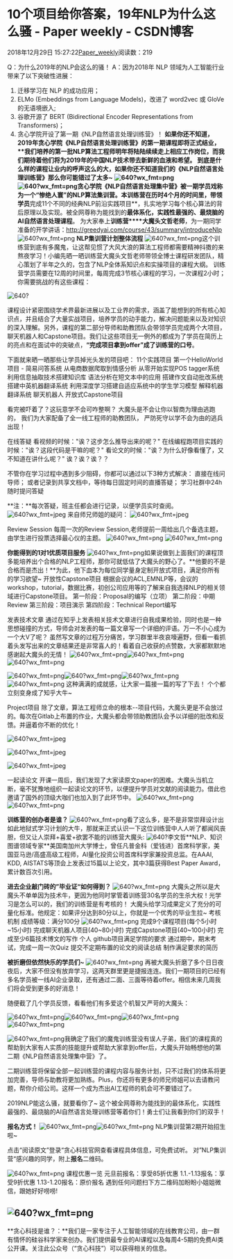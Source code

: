 
# 10个项目给你答案，19年NLP为什么这么骚 - Paper weekly - CSDN博客


2018年12月29日 15:27:22[Paper_weekly](https://me.csdn.net/c9Yv2cf9I06K2A9E)阅读数：219


Q：为什么2019年的NLP会这么的骚！
A：因为2018年 NLP 领域为人工智能行业带来了以下突破性进展：
1. 迁移学习在 NLP 的成功应用；
2. ELMo (Embeddings from Language Models)，改进了 word2vec 或 GloVe 的无语境嵌入;
3. 谷歌开源了 BERT (Bidirectional Encoder Representations from Transformers)；
4. 贪心学院开设了第一期《NLP自然语言处理训练营》！
**如果你还不知道，****2019年贪心学院《NLP自然语言处理训练营》的第一期课程即将正式结业****，****我们培养的第一批NLP算法工程师明年将陆陆续续走上相应工作岗位，而我们期待着他们将为2019年的中国NLP技术带去新鲜的血液和希望。**
到底是什么样的课程让业内的呼声这么的大，如果你还不知道我们的《NLP自然语言处理训练营》那么你可能错过了太多~
![640?wx_fmt=png](https://ss.csdn.net/p?https://mmbiz.qpic.cn/mmbiz_png/K6CcD1eo0ib9Yxku0BYMxygfLIjfNibqTS4oiavO7Pc5ibsUxK16tdHGoIUtqjnKVQryOXymC9JSlm6tCeGA5neY7Q/640?wx_fmt=png)![640?wx_fmt=png](https://ss.csdn.net/p?https://mmbiz.qpic.cn/mmbiz_png/K6CcD1eo0ib9Yxku0BYMxygfLIjfNibqTSMrsXWm3af1tND0wUvEg8mcwaIvbOlJkUSjQgjg6Rf8863pUj8TC98A/640?wx_fmt=png)贪心学院《NLP自然语言处理集中营》被一期学员戏称为一个“惨绝人寰”的NLP算法集训营。本训练营在历时4个月的时间里，带领学员**完成11个不同的经典NLP前沿实践项目**，扎实地学习每个核心算法的背后原理以及实现。被全网尊称为能找到的**最体系化，实践性最强的、最烧脑的AI自然语言处理课程**。
为大家奉上**训练营****大魔头文哲老师**，为一期同学准备的开学讲话：http://greedyai.com/course/43/summary/introduceNlp
![640?wx_fmt=png](https://ss.csdn.net/p?https://mmbiz.qpic.cn/mmbiz_png/K6CcD1eo0ib9Yxku0BYMxygfLIjfNibqTSMrsXWm3af1tND0wUvEg8mcwaIvbOlJkUSjQgjg6Rf8863pUj8TC98A/640?wx_fmt=png)
**NLP集训营计划整体流程**
![640?wx_fmt=png](https://ss.csdn.net/p?https://mmbiz.qpic.cn/mmbiz_png/XkL6jLljLl83QFt6wwJFDw1WibZgVSfDMcX2cw5Yib6mwPySHAmSicClmnm09nA7XFBr2Hb3ZnQNfaqfwxsbDvv1A/640?wx_fmt=png)这个训练营到底有多魔鬼，让这帮见惯了大风大浪的算法工程师都需要精神抖擞的来熬夜学习！小编先晒一晒训练营大魔头文哲老师带领全博士课程研发团队，精心策划了半年之久的，包含了NLP全体系知识点和实操项目的课程大纲。
训练营学员需要在12周的时间里，每周完成3节核心课程的学习，一次课程2小时；
你需要挑战的有这些课程：

![640?](https://ss.csdn.net/p?https://mmbiz.qpic.cn/mmbiz_png/K6CcD1eo0ibic2bxACFqibReIP5NyWu7tknjkLWibLBAmtcJOEfgKQ69Vgbwp0PJAiae4AFYibIwDmbR1Shv1AeUVyxA/640?)

课程设计紧密围绕学术界最新进展以及工业界的需求，涵盖了能想到的所有核心知识点，并且结合了大量实战项目，培养学员的动手能力，解决问题能来以及对知识的深入理解。另外，课程的第二部分导师和助教团队会带领学员完成两个大项目，聊天机器人和Capstone项目。我们让这些项目无一例外的都成为了学员在简历上的亮点和在面试中的突破点，**“完成项目拿到offer”成了训练营的口号**。

下面就来晒一晒那些让学员掉光头发的项目吧：
11个实践项目
第一个HelloWorld项目 - 简易问答系统
从电商数据爬取到情感分析
从零开始实现POS tagger系统
利用信息抽取技术搭建知识库
语法分析在短文本中的应用
搭建作文自动批改系统
搭建中英机器翻译系统
利用深度学习搭建自适应系统中的学生学习模型
解释机器翻译系统
聊天机器人
开放式Capstone项目

看完被吓着了？这玩意学不会可咋整啊？
大魔头是不会让你以智商为理由逃跑的，
我们为大家配备了全一线工程师的助教团队，
严防死守以学不会为由的逃兵出现！

在线答疑
看视频的时候："诶？这步怎么推导出来的呢？"
在线编程跑项目实践的时候："诶？这段代码是干嘛的呢？"
看论文的时候："诶？为什么好像看懂了，又不知道在讲什么呢？"
诶？诶？诶？？

不管你在学习过程中遇到多少阻碍，你都可以通过以下3种方式解决：
直接在线问导师；
或者记录到共享文档中，等待每日固定时间的直播答疑；
学习社群中24h随时提问答疑

**注：**每次答疑，班主任都会进行记录，以便学员实时查阅。
![640?wx_fmt=jpeg](https://ss.csdn.net/p?https://mmbiz.qpic.cn/mmbiz_jpg/K6CcD1eo0ib9Yxku0BYMxygfLIjfNibqTS4qfoAYaB66apkhkTeWxOdPx5epzhs3hGMx6oEwavIQNe2K6RhW5xibA/640?wx_fmt=jpeg)
来自师兄师姐的疑问：
![640?wx_fmt=jpeg](https://ss.csdn.net/p?https://mmbiz.qpic.cn/mmbiz_jpg/K6CcD1eo0ib9Yxku0BYMxygfLIjfNibqTSrlCFA5RJVZTAsxvIlz6Vdb6Tibaicq9gBN8sQRbDZLZBYvcvKpM89ToQ/640?wx_fmt=jpeg)

Review Session
每周一次的Review Session,老师提前一周给出几个备选主题，由学生进行投票选择最心仪的主题。
![640?wx_fmt=png](https://ss.csdn.net/p?https://mmbiz.qpic.cn/mmbiz_png/K6CcD1eo0ib9Yxku0BYMxygfLIjfNibqTSQV0IbRB1kyX2UBkJUibjGyTMWqqKAmKrhVWuibHbGxJibeN3ibkdCDW5Qw/640?wx_fmt=png)
![640?wx_fmt=png](https://ss.csdn.net/p?https://mmbiz.qpic.cn/mmbiz_png/K6CcD1eo0ib9Yxku0BYMxygfLIjfNibqTSnibzyUoYGU8B7pFb3qQb9yY4zpoDAD4YG2r8VdaBcbpLFGUI1rCicF7A/640?wx_fmt=png)

**你能得到的1对1优质项目服务**
![640?wx_fmt=png](https://ss.csdn.net/p?https://mmbiz.qpic.cn/mmbiz_png/XkL6jLljLl83QFt6wwJFDw1WibZgVSfDMcX2cw5Yib6mwPySHAmSicClmnm09nA7XFBr2Hb3ZnQNfaqfwxsbDvv1A/640?wx_fmt=png)如果说做到上面我们的课程顶多能培养出个合格的NLP工程师，那你可就低估了大魔头的野心了。**他要的不是合格而是杰出！**为此，他下血本为每位同学量身定制开放式项目，满足你所有的学习欲望~
开放性Capstone项目
根据会议的ACL,EMNLP等，会议的workshop，tutorial，数据比赛，初创公司应用等的了解来自我选择NLP的相关领域进行Capstone项目。
第一阶段：Proposal的编写（立项）
第二阶段：中期Review
第三阶段：项目演示
第四阶段：Technical Report编写

发表技术文章
通过在知乎上发表相关技术文章进行自我成果检验，同时也是一种思想碰撞的方式，导师会对发表的每一篇文章写一个详细的评语。万一不小心成为一个大V了呢？
虽然写文章的过程万分痛苦，学习群里半夜哀嚎遍野，但看一看抓着头发写出来的文章结果还是非常喜人的！看着自己收获的点赞数，大家都默默地感谢起大魔头的无情！
![640?wx_fmt=png](https://ss.csdn.net/p?https://mmbiz.qpic.cn/mmbiz_png/K6CcD1eo0ib9Yxku0BYMxygfLIjfNibqTScksrL5aic4IDExYbucPw45oCgxMBR4uO0XiceVZZ2S5ksXLWGZDbampA/640?wx_fmt=png)![640?wx_fmt=png](https://ss.csdn.net/p?https://mmbiz.qpic.cn/mmbiz_png/K6CcD1eo0ib9Yxku0BYMxygfLIjfNibqTSoX4VHiaV2BE0VkFPBt5sibMPtmKh6YbzRx5BbNa2JtMCbSEwK7uFTW1A/640?wx_fmt=png)![640?wx_fmt=png](https://ss.csdn.net/p?https://mmbiz.qpic.cn/mmbiz_png/K6CcD1eo0ib9Yxku0BYMxygfLIjfNibqTS3OUh2Hs6OT9icUVKHicGlRaiac01cuZDse4CibO2Aqv5N1ic3d7habptuRg/640?wx_fmt=png)

![640?wx_fmt=png](https://ss.csdn.net/p?https://mmbiz.qpic.cn/mmbiz_png/K6CcD1eo0ib9Yxku0BYMxygfLIjfNibqTSPZBwosFvcK85qTTDrvia3lB6FZTIJJubHMuCslZdO8DppQHDic4kLYzQ/640?wx_fmt=png)![640?wx_fmt=png](https://ss.csdn.net/p?https://mmbiz.qpic.cn/mmbiz_png/K6CcD1eo0ib9Yxku0BYMxygfLIjfNibqTSjicADgBAu1TSfeEr0WFvl6DwVaL6NmgAaVgicUyRfbGhvhH5oeCMfoWw/640?wx_fmt=png)![640?wx_fmt=png](https://ss.csdn.net/p?https://mmbiz.qpic.cn/mmbiz_png/K6CcD1eo0ib9Yxku0BYMxygfLIjfNibqTScSmhwq2dWZc2biaYys3v6jSyakL4lIB6icPOyCN9G8fdEqXevNl7JETg/640?wx_fmt=png)
![640?wx_fmt=png](https://ss.csdn.net/p?https://mmbiz.qpic.cn/mmbiz_png/K6CcD1eo0ib9Yxku0BYMxygfLIjfNibqTSuiaX80td3HhYvX0rwa10BqnfKQSoMSoOffCiaRfHzklOsIkJrBamBJIA/640?wx_fmt=png)
这种满满的成就感，让大家一篇接一篇的写了下去！
个个都立刻变身成了知乎大牛~

Project项目
除了文章，算法工程师立命的根本--项目代码，大魔头更是不会放过的。每次在Gitlab上布置的作业，大魔头都会带领助教团队会予以详细的批改和反馈。并逼着你不断的优化！

![640?wx_fmt=jpeg](https://ss.csdn.net/p?https://mmbiz.qpic.cn/mmbiz_jpg/K6CcD1eo0ib9Yxku0BYMxygfLIjfNibqTSUsfAJia1zNBCkCgF8A4ibBbPSX09LakSianw9M6Xt5P7npsAiam2w4dMmw/640?wx_fmt=jpeg)

![640?wx_fmt=jpeg](https://ss.csdn.net/p?https://mmbiz.qpic.cn/mmbiz_jpg/K6CcD1eo0ib9Yxku0BYMxygfLIjfNibqTS5KJkgHeggU8So9JgwfWCiaR0FJOYabG3Qu0xibKcvvnOlW9zeuNC0JxQ/640?wx_fmt=jpeg)


![640?wx_fmt=jpeg](https://ss.csdn.net/p?https://mmbiz.qpic.cn/mmbiz_jpg/K6CcD1eo0ib9Yxku0BYMxygfLIjfNibqTSjnCqFh7qdVhzhTD4yLOP8FYJ7bN6KgPS9od9WwDS359mxb14k72jQw/640?wx_fmt=jpeg)

一起读论文
开课一周后，我们发现了大家读原文paper的困难。大魔头当机立断，毫不犹豫地组织一起读论文的环节，以便提升学员对文献的阅读能力。借此也邀请了国外的顶级大咖们也加入到了此环节中。
![640?wx_fmt=png](https://ss.csdn.net/p?https://mmbiz.qpic.cn/mmbiz_png/K6CcD1eo0ib9Yxku0BYMxygfLIjfNibqTSwJeicE0Bt5d0seqXuiapkIUzGuE8b3Qt1zmdSVF8WvM8gvna9UFS1aIg/640?wx_fmt=png)
![640?wx_fmt=png](https://ss.csdn.net/p?https://mmbiz.qpic.cn/mmbiz_png/K6CcD1eo0ib9Yxku0BYMxygfLIjfNibqTSIKmuOicPaEusBia2uZ6FZAnwFgCb0sx79vfTeT3p5U3sZNdoicCSG7MeQ/640?wx_fmt=png)

**训练营的创办者是谁？**
![640?wx_fmt=png](https://ss.csdn.net/p?https://mmbiz.qpic.cn/mmbiz_png/XkL6jLljLl83QFt6wwJFDw1WibZgVSfDMcX2cw5Yib6mwPySHAmSicClmnm09nA7XFBr2Hb3ZnQNfaqfwxsbDvv1A/640?wx_fmt=png)看了这么多，是不是非常崇拜设计出如此地狱式学习计划的大牛，那就来正式认识一下这位训练营中人人听了都闻风丧胆，但又让人崇拜+喜爱+欲罢不能的训练营大魔头:
![640?](https://ss.csdn.net/p?https://mmbiz.qpic.cn/mmbiz_png/K6CcD1eo0ib8GqJtOL585F4t57lQYNEHGkOYIynJIn5XtXjpgSoppe0ETVbAHmuMjL3vdtAZXOCHVRQlEfdMqcw/640?)李文哲**NLP、知识图谱领域专家**美国南加州大学博士，曾任凡普金科（爱钱进）首席科学家，美国亚马逊/高盛高级工程师，AI量化投资公司首席科学家兼投资总监。在AAAI, KDD, AISTATS等顶会上发表过15篇以上论文，其中3篇获得Best Paper Award，累计数百次引用。

**进去企业敲门砖的”毕业证“如何得到？**
![640?wx_fmt=png](https://ss.csdn.net/p?https://mmbiz.qpic.cn/mmbiz_png/XkL6jLljLl83QFt6wwJFDw1WibZgVSfDMcX2cw5Yib6mwPySHAmSicClmnm09nA7XFBr2Hb3ZnQNfaqfwxsbDvv1A/640?wx_fmt=png)
大魔头之所以是大魔头不单单因为技术牛，更因为他同时掌管着训练营30名学员的生杀大权！光学习是怎么可以的，我们的训练营是有考核的！
大魔头给学习成果定义了充分的可量化标准。他规定：如果评分达到80分以上，你就是一个优秀的毕业生拉~
考核机制
成绩等级：满分100分
![640?wx_fmt=png](https://ss.csdn.net/p?https://mmbiz.qpic.cn/mmbiz_png/75DkJnThACmH4tznrdxXS4OVWIqVvFaGAkn7OR4iaibkjwgYqeMauCdlQe9sgHpdpAOicLicX3yYKYbqfMpNWXQSLA/640?wx_fmt=png)
完成9个课程项目(每个5小时~15小时)
完成聊天机器人项目(40~80小时)
完成Capstone项目(40~100小时)
完成至少6篇技术博文的写作
个人 github项目满足学院的要求
通过期中，期末考试，完成一周一次Quiz
提交不定期布置的论文的阅读总结
制作满足要求的简历


**被折磨但依然快乐的学员们~**
![640?wx_fmt=png](https://ss.csdn.net/p?https://mmbiz.qpic.cn/mmbiz_png/XkL6jLljLl83QFt6wwJFDw1WibZgVSfDMcX2cw5Yib6mwPySHAmSicClmnm09nA7XFBr2Hb3ZnQNfaqfwxsbDvv1A/640?wx_fmt=png)
再被大魔头折磨了多个日日夜夜后，大家不但没有放弃学习，这两天群里更是捷报连连。我们一期项目的已经有多名学员被一线AI企业录取，还有通过二面、三面等待着offer。相信未来几周我们将会受到更多的好消息！

随便截了几个学员反馈，看看他们有多爱这个机智又严苛的大魔头：

![640?wx_fmt=png](https://ss.csdn.net/p?https://mmbiz.qpic.cn/mmbiz_png/K6CcD1eo0ib9Yxku0BYMxygfLIjfNibqTSJ3KeYyYibXjRiaW2UF25Mkwt1JcQCr03opuAU6FXNG5Hta15mBTibibCdg/640?wx_fmt=png)![640?wx_fmt=png](https://ss.csdn.net/p?https://mmbiz.qpic.cn/mmbiz_png/K6CcD1eo0ib9Yxku0BYMxygfLIjfNibqTSNHa8wcLIia4ePUAxtdicdu7Ua7Zciao3PicaFiahXMCib3ArIAA7WMmIZBEA/640?wx_fmt=png)![640?wx_fmt=png](https://ss.csdn.net/p?https://mmbiz.qpic.cn/mmbiz_png/K6CcD1eo0ib9Yxku0BYMxygfLIjfNibqTScu22YTpSDt22ABn804lDrqReElD8Hz1Bib4ibvPsSK68RSgsPJGPckGg/640?wx_fmt=png)
![640?wx_fmt=png](https://ss.csdn.net/p?https://mmbiz.qpic.cn/mmbiz_png/K6CcD1eo0ib9Yxku0BYMxygfLIjfNibqTSwVWgc0hmDP0CboytuWh6piaqxOrcjCaH8APTxcIt0TOcjcWY6xNkP2A/640?wx_fmt=png)


![640?wx_fmt=png](https://ss.csdn.net/p?https://mmbiz.qpic.cn/mmbiz_png/K6CcD1eo0ib9Yxku0BYMxygfLIjfNibqTSYUvs8tSzajIvpaIt5BibbNBL6ffaQwSFoILntOU5j3WnOnQp0e1lvSw/640?wx_fmt=png)我确定了我们的魔鬼训练营没有误人子弟，我们的课程真的帮助到大家有人实质的技能提升或帮助大家拿到offer后，大魔头开始畅想他的第二期《NLP自然语言处理集中营》了。

二期训练营将保留全部一起训练营的课程内容与服务计划，只不过我们的体系将更加完善，导师与助教将更加熟练。Plus，你还将有更多的师兄师姐可以去请教问题，帮你介绍公司。这样一个成为杰出AI工程师的机会可不要错过了。

2019NLP能这么骚，就要看你了~ 这个被全网尊称为能找到的最体系化，实践性最强的、最烧脑的AI自然语言处理训练营等着你们！勇士们让我看到你们的双手！

**报名方式！**
![640?wx_fmt=png](https://ss.csdn.net/p?https://mmbiz.qpic.cn/mmbiz_png/PZO3Vs8Ia47aicg61fvNbzOGmVqyS0NU8Czbum4JezqtUZDyVK8MbnyemIv4AwuQdRtbSsX1DP4DVBbD0coWNHg/640?wx_fmt=png)![640?wx_fmt=png](https://ss.csdn.net/p?https://mmbiz.qpic.cn/mmbiz_png/cxUYoSyp3PNjicHHY8EAicJiaWiavwlhy5GjUz72NgscVdCZBt7Zx5bcn4PMY4pnPU9S5w5dtfdiaKo2Vyvk17oGsWw/640?wx_fmt=png)
NLP集训营第2期开始招生啦~

点击“阅读原文”登录“贪心科技官网查看课程具体信息，可免费试听。
对”NLP集训营“感兴趣的同学，附上**报名**二维码。

![640?wx_fmt=png](https://ss.csdn.net/p?https://mmbiz.qpic.cn/mmbiz_png/K6CcD1eo0ib9Yxku0BYMxygfLIjfNibqTSyO1L6F2cUwu7pB2SMYFrCaU5HCvlTBfHtsEDeXknmXPwjo06pUZYnw/640?wx_fmt=png)
课程优惠一览
元旦前报名：享受85折优惠
1.1.-1.13报名：享受9折优惠
1.13-1.20报名：原价报名
遇到任何问题扫下方二维码加盼盼小姐姐微信，跟她好好唠唠!

![640?wx_fmt=png](https://ss.csdn.net/p?https://mmbiz.qpic.cn/mmbiz_png/K6CcD1eo0ib9Yxku0BYMxygfLIjfNibqTSiaaHf4xBxoomrljtlwkiaeq7hawE3qw2TGvu7wLTib7aBM1Xn2H4FIbKQ/640?wx_fmt=png)
---

**贪心科技是谁？：**我们是一家专注于人工智能领域的在线教育公司，由一群有情怀的硅谷科学家来创办。我们提供最专业的AI课程以及每周4-5期的免费AI类公开课。关注此公众号（“贪心科技”）可以获得相关的信息。


